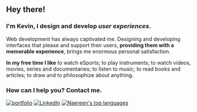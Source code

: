## Hey there!
### I'm Kevin, I design and develop *user experiences*.

Web development has always captivated me. Designing and developing interfaces that please and support their users, **providing them with a memorable experience**, brings me enormous personal satisfaction.

**In my free time I like** to watch eSports; to play instruments; to watch videos, movies, series and documentaries; to listen to music; to read books and articles; to draw and to philosophize about anything.

### How can I help you? Contact me.

[![portfolio](https://img.shields.io/badge/portfolio-eu.kevinquintino.com-2f4f4f)](link=https://eu.kevinquintino.com/)
[![LinkedIn](https://img.shields.io/badge/-LinkedIn-blue?style=flat&logo=Linkedin&logoColor=ffffff)](link=https://www.linkedin.com/in/euKevinQuintino)
[![Naereen's top languages](https://github-readme-stats.vercel.app/api/top-langs/?username=Naereen&theme=blue-green)](https://github.com/anuraghazra/github-readme-stats)
